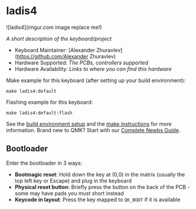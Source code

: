 # ladis4

![ladis4](imgur.com image replace me!)

*A short description of the keyboard/project*

* Keyboard Maintainer: [Alexander Zhuravlev](https://github.com/Alexander Zhuravlev)
* Hardware Supported: *The PCBs, controllers supported*
* Hardware Availability: *Links to where you can find this hardware*

Make example for this keyboard (after setting up your build environment):

    make ladis4:default

Flashing example for this keyboard:

    make ladis4:default:flash

See the [build environment setup](https://docs.qmk.fm/#/getting_started_build_tools) and the [make instructions](https://docs.qmk.fm/#/getting_started_make_guide) for more information. Brand new to QMK? Start with our [Complete Newbs Guide](https://docs.qmk.fm/#/newbs).

## Bootloader

Enter the bootloader in 3 ways:

* **Bootmagic reset**: Hold down the key at (0,0) in the matrix (usually the top left key or Escape) and plug in the keyboard
* **Physical reset button**: Briefly press the button on the back of the PCB - some may have pads you must short instead
* **Keycode in layout**: Press the key mapped to `QK_BOOT` if it is available

